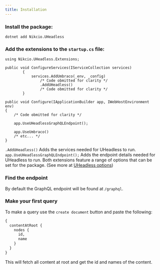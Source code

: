 ```yaml
---
title: Installation
---
```


### Install the package:

```
dotnet add Nikcio.UHeadless
```

### Add the extensions to the `startup.cs` file:

```
using Nikcio.UHeadless.Extensions;

public void ConfigureServices(IServiceCollection services)
        {
            services.AddUmbraco(_env, _config)
                /* Code obmitted for clarity */
                .AddUHeadless()
                /* Code obmitted for clarity */
        }

public void Configure(IApplicationBuilder app, IWebHostEnvironment env)
{
    /* Code obmitted for clarity */

    app.UseUHeadlessGraphQLEndpoint();

    app.UseUmbraco()
    /* etc... */
}
```

`.AddUHeadless()` Adds the services needed for UHeadless to run.
`app.UseUHeadlessGraphQLEndpoint();` Adds the endpoint details needed for UHeadless to run.
Both extensions feature a range of options that can be set for the package. (See more at [UHeadless options](./options))

### Find the endpoint

By default the GraphQL endpoint will be found at `/graphql`.

### Make your first query

To make a query use the `create document` button and paste the following:

```graphql
{
  contentAtRoot {
    nodes {
      id,
      name
    }
  }
}
```

This will fetch all content at root and get the id and names of the content.